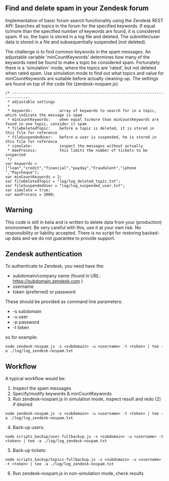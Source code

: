 Find and delete spam in your Zendesk forum
------------------------------------------

Implementation of basic forum search functionality using the Zendesk REST API:
Searches all topics in the forum for the specified keywords. If equal to/more than the specified number of keywords are found, it is considered spam. 
If so, the topic is stored in a log file and deleted. The submitter/user data is stored in a file and subsequentially suspended (not deleted).

The challenge is to find common keywords in the spam messages. An adjustable variable 'minCountKeywords' determines how many of the keywords need be found to make a topic be considered spam.
Fortunately there is a 'simulation' mode, where the topics are 'rated', but not deleted when rated spam. 
Use simulation mode to find out what topics and value for minCountKeywords are suitable before actually cleaning-up.
The settings are found on top of the code file (zendesk-nospam.js):
```
/* ------------------------------------------------------------------------------
 * adjustable settings
 *
 * keywords:            array of keywords to search for in a topic, which indicate the message is spam
 * minCountKeywords:    when equal to/more than minCountKeywords are found in one topic, consider it spam
 * fileDeletedTopic:    before a topic is deleted, it is stored in this file for reference 
 * fileSuspendedUser:   before a user is suspended, he is stored in this file for reference 
 * simulate:            inspect the messages without actually 
 * maxProcess:          this limits the number of tickets to be inspected
 */
var keywords = ["loan","credit","financial","payday","Fraudulent","iphone ","Paycheque"];
var minCountKeywords = 2;
var fileDeletedTopic = "log/log_deleted_topic.txt";
var fileSuspendedUser = "log/log_suspended_user.txt";
var simulate = true;
var maxProcess = 2000;
```

Warning
-------
This code is still in beta and is written to delete data from your (production) environment. 
Be very careful with this, use it at your own risk. No responsibility or liability accepted.
There is no script for restoring backed-up data and we do not guarantee to provide support.

Zendesk authentication
----------------------
To authenticate to Zendesk, you need have the:
* subdomain/company name (found in URL: https://subdomain.zendesk.com )
* username
* token (preferred) or password  

These should be provided as command line parameters:
* -s  subdomain
* -u  user
* -p  password
* -t  token

so for example: 
```
node zendesk-nospam.js -s <subdomain> -u <username> -t <token> | tee -a ./log/log_zendesk-nospam.txt
```

Workflow
--------
A typical workflow would be:

1. Inspect the spam messages
2. Specify/modify keywords & minCountKeywords
3. Run zendesk-nospam.js in simulation mode, inspect result and redo (2) if desired
```
node zendesk-nospam.js -s <subdomain> -u <username> -t <token> | tee -a ./log/log_zendesk-nospam.txt
```
4. Back-up users:
```
node scripts_backup/user-fullbackup.js -s <subdomain> -u <username> -t <token> | tee -a ./log/log_zendesk-nospam.txt
```
5. Back-up tickets:
```
node scripts_backup/topics-fullbackup.js -s <subdomain> -u <username> -t <token> | tee -a ./log/log_zendesk-nospam.txt
```
6. Run zendesk-nospam.js in non-simulation mode, check results


